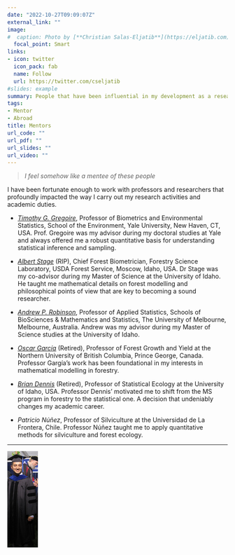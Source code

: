 ```yaml
---
date: "2022-10-27T09:09:07Z"
external_link: ""
image:
#  caption: Photo by [**Christian Salas-Eljatib**](https://eljatib.com)
  focal_point: Smart
links:
- icon: twitter
  icon_pack: fab
  name: Follow
  url: https://twitter.com/cseljatib
#slides: example
summary: People that have been influential in my development as a researcher.
tags:
- Mentor
- Abroad
title: Mentors
url_code: ""
url_pdf: ""
url_slides: ""
url_video: ""
---
```


> *I feel somehow like a mentee of these people*


I have been fortunate enough to work with professors and researchers that profoundly impacted the way I carry out my research activities and academic duties.


* *[Timothy G. Gregoire](https://environment.yale.edu/profile/gregoire/)*, Professor of Biometrics and Environmental Statistics, School of the Environment, Yale University, New Haven, CT, USA. Prof. Gregoire was my advisor during my doctoral studies at Yale and always offered me a robust quantitative basis for understanding statistical inference and sampling.

* *[Albert Stage](http://www.john-bell-associates.com/itp/itpstage.htm)* (RIP), Chief Forest Biometrician, Forestry Science Laboratory, USDA Forest Service, Moscow, Idaho, USA. Dr Stage was my co-advisor during my Master of Science at the University of Idaho. He taught me mathematical details on forest modelling and philosophical points of view that are key to becoming a sound researcher.

* *[Andrew P. Robinson](https://researchers.ms.unimelb.edu.au/~apro@unimelb/)*, Professor of Applied Statistics, Schools of BioSciences & Mathematics and Statistics, The University of Melbourne, Melbourne, Australia. Andrew was my advisor during my Master of Science studies at the University of Idaho. 

* *[Oscar García](https://www.researchgate.net/profile/Oscar_Garcia30)* (Retired), Professor of Forest Growth and Yield at the Northern University of British Columbia, Prince George, Canada. Professor Gargía’s work has been foundational in my interests in mathematical modelling in forestry.

* *[Brian Dennis](https://www.uidaho.edu/cnr/faculty/dennis)* (Retired), Professor of Statistical Ecology at the University of Idaho, USA. Professor Dennis’ motivated me to shift from the MS program in forestry to the statistical one. A decision that undeniably changes my academic career.

* *Patricio Núñez*, Professor of Silviculture at the Universidad de La Frontera, Chile. Professor Núñez taught me to apply quantitative
 methods for silviculture and forest ecology.

--------
![](yoGradyale.jpg)

<!-- ### Footer 
With Hailemariam's group in Corvallis (2016)
![](osu_biometrics.JPG)
Last updated: August 2020 -->
